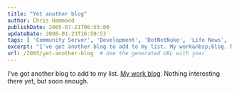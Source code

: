 ```yaml
---
title: "Yet another blog"
author: Chris Hammond
publishDate: 2005-07-21T06:55:00
updateDate: 2008-01-23T16:50:53
tags: [ 'Community Server', 'Development', 'DotNetNuke', 'Life News', 'SEO', 'Technology' ]
excerpt: "I've got another blog to add to my list. My work&nbsp;blog. Nothing interesting there yet, but soon..."
url: /2005/yet-another-blog  # Use the generated URL with year
---
```

<P>I've got another blog to add to my list. <A href="https://cs.emerging-tech.com/blogs/chammond/default.aspx">My work&nbsp;blog</A>. Nothing interesting there yet, but soon enough.</P>
